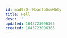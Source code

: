 ```yaml
---
id: mad9rQ-rMoanfoSswMbCy
title: Hell
desc: ''
updated: 1643723096365
created: 1643723096365
---
```


